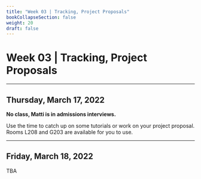 ```yaml
---
title: "Week 03 | Tracking, Project Proposals"
bookCollapseSection: false
weight: 20
draft: false
---
```


# Week 03 | Tracking, Project Proposals

---

## Thursday, March 17, 2022

**No class, Matti is in admissions interviews.**

Use the time to catch up on some tutorials or work on your project proposal. Rooms L208 and G203 are available for you to use.

---

## Friday, March 18, 2022

TBA
